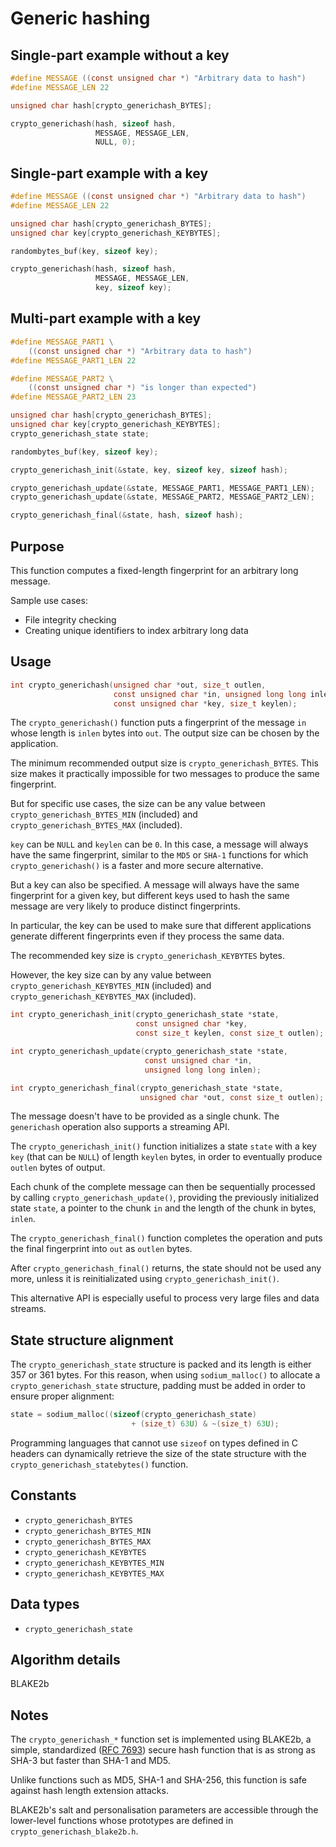 # Generic hashing

## Single-part example without a key

```c
#define MESSAGE ((const unsigned char *) "Arbitrary data to hash")
#define MESSAGE_LEN 22

unsigned char hash[crypto_generichash_BYTES];

crypto_generichash(hash, sizeof hash,
                   MESSAGE, MESSAGE_LEN,
                   NULL, 0);
```

## Single-part example with a key

```c
#define MESSAGE ((const unsigned char *) "Arbitrary data to hash")
#define MESSAGE_LEN 22

unsigned char hash[crypto_generichash_BYTES];
unsigned char key[crypto_generichash_KEYBYTES];

randombytes_buf(key, sizeof key);

crypto_generichash(hash, sizeof hash,
                   MESSAGE, MESSAGE_LEN,
                   key, sizeof key);
```

## Multi-part example with a key

```c
#define MESSAGE_PART1 \
    ((const unsigned char *) "Arbitrary data to hash")
#define MESSAGE_PART1_LEN 22

#define MESSAGE_PART2 \
    ((const unsigned char *) "is longer than expected")
#define MESSAGE_PART2_LEN 23

unsigned char hash[crypto_generichash_BYTES];
unsigned char key[crypto_generichash_KEYBYTES];
crypto_generichash_state state;

randombytes_buf(key, sizeof key);

crypto_generichash_init(&state, key, sizeof key, sizeof hash);

crypto_generichash_update(&state, MESSAGE_PART1, MESSAGE_PART1_LEN);
crypto_generichash_update(&state, MESSAGE_PART2, MESSAGE_PART2_LEN);

crypto_generichash_final(&state, hash, sizeof hash);
```

## Purpose

This function computes a fixed-length fingerprint for an arbitrary long message.

Sample use cases:
- File integrity checking
- Creating unique identifiers to index arbitrary long data

## Usage

```c
int crypto_generichash(unsigned char *out, size_t outlen,
                       const unsigned char *in, unsigned long long inlen,
                       const unsigned char *key, size_t keylen);
```

The `crypto_generichash()` function puts a fingerprint of the message `in` whose length is `inlen` bytes into `out`.
The output size can be chosen by the application.

The minimum recommended output size is `crypto_generichash_BYTES`. This size makes it practically impossible for two messages to produce the same fingerprint.

But for specific use cases, the size can be any value between `crypto_generichash_BYTES_MIN` (included) and `crypto_generichash_BYTES_MAX` (included).

`key` can be `NULL` and `keylen` can be `0`. In this case, a message will always have the same fingerprint, similar to the `MD5` or `SHA-1` functions for which `crypto_generichash()` is a faster and more secure alternative.

But a key can also be specified. A message will always have the same fingerprint for a given key, but different keys used to hash the same message are very likely to produce distinct fingerprints.

In particular, the key can be used to make sure that different applications generate different fingerprints even if they process the same data.

The recommended key size is `crypto_generichash_KEYBYTES` bytes.

However, the key size can by any value between `crypto_generichash_KEYBYTES_MIN` (included) and `crypto_generichash_KEYBYTES_MAX` (included).

```c
int crypto_generichash_init(crypto_generichash_state *state,
                            const unsigned char *key,
                            const size_t keylen, const size_t outlen);

int crypto_generichash_update(crypto_generichash_state *state,
                              const unsigned char *in,
                              unsigned long long inlen);

int crypto_generichash_final(crypto_generichash_state *state,
                             unsigned char *out, const size_t outlen);
```

The message doesn't have to be provided as a single chunk. The `generichash` operation also supports a streaming API.

The `crypto_generichash_init()` function initializes a state `state` with a key `key` (that can be `NULL`) of length `keylen` bytes, in order to eventually produce `outlen` bytes of output.

Each chunk of the complete message can then be sequentially processed by calling `crypto_generichash_update()`, providing the previously initialized state `state`, a pointer to the chunk `in` and the length of the chunk in bytes, `inlen`.

The `crypto_generichash_final()` function completes the operation and puts the final fingerprint into `out` as `outlen` bytes.

After `crypto_generichash_final()` returns, the state should not be used any more, unless it is reinitializated using `crypto_generichash_init()`.

This alternative API is especially useful to process very large files and data streams.

## State structure alignment

The `crypto_generichash_state` structure is packed and its length is either 357 or 361 bytes. For this reason, when using `sodium_malloc()` to allocate a `crypto_generichash_state` structure, padding must be added in order to ensure proper alignment:

```c
state = sodium_malloc((sizeof(crypto_generichash_state)
                           + (size_t) 63U) & ~(size_t) 63U);
```

Programming languages that cannot use `sizeof` on types defined in C headers can dynamically retrieve the size of the state structure with the `crypto_generichash_statebytes()` function.

## Constants

- `crypto_generichash_BYTES`
- `crypto_generichash_BYTES_MIN`
- `crypto_generichash_BYTES_MAX`
- `crypto_generichash_KEYBYTES`
- `crypto_generichash_KEYBYTES_MIN`
- `crypto_generichash_KEYBYTES_MAX`

## Data types

- `crypto_generichash_state`

## Algorithm details

BLAKE2b

## Notes

The `crypto_generichash_*` function set is implemented using BLAKE2b, a simple, standardized ([RFC 7693](https://www.rfc-editor.org/authors/rfc7693.txt)) secure hash function that is as strong as SHA-3 but faster than SHA-1 and MD5.

Unlike functions such as MD5, SHA-1 and SHA-256, this function is safe against hash length extension attacks.

BLAKE2b's salt and personalisation parameters are accessible through the lower-level functions whose prototypes are defined in `crypto_generichash_blake2b.h`.
